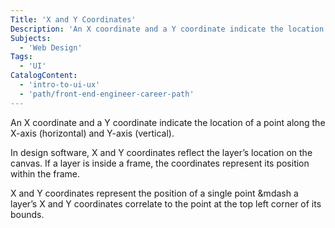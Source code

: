 ```yaml
---
Title: 'X and Y Coordinates'
Description: 'An X coordinate and a Y coordinate indicate the location of a point along the X-axis (horizontal) and Y-axis (vertical).'
Subjects:
  - 'Web Design'
Tags:
  - 'UI'
CatalogContent:
  - 'intro-to-ui-ux'
  - 'path/front-end-engineer-career-path'
---
```


An X coordinate and a Y coordinate indicate the location of a point along the X-axis (horizontal) and Y-axis (vertical).

In design software, X and Y coordinates reflect the layer’s location on the canvas. If a layer is inside a frame, the coordinates represent its position within the frame.

X and Y coordinates represent the position of a single point &mdash a layer’s X and Y coordinates correlate to the point at the top left corner of its bounds.
